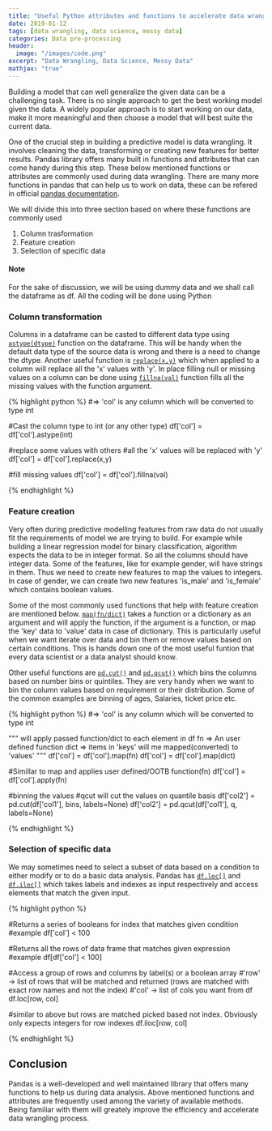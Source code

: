 ```yaml
---
title: "Useful Python attributes and functions to accelerate data wrangling"
date: 2019-01-12
tags: [data wrangling, data science, messy data]
categories: Data pre-processing
header:
  image: "/images/code.png"
excerpt: "Data Wrangling, Data Science, Messy Data"
mathjax: "true"
---
```


Building a model that can well generalize the given data can be a challenging task. There is no single approach to get the best working model given the data.
A widely popular approach is to start working on our data, make it more meaningful and then choose a model that will best suite the current data. 

One of the crucial step in building a predictive model is data wrangling. It involves cleaning the data, transforming or creating new features for better results.
Pandas library offers many built in functions and attributes that can come handy during this step. These below mentioned functions or attributes are commonly used 
during data wrangling. There are many more functions in pandas that can help us to work on data, these can be refered in official [pandas documentation][pd-doc]. 

We will divide this into three section based on where these functions are commonly used

1. Column trasformation
2. Feature creation
3. Selection of specific data



<div class="notice">
  <h4>Note</h4>
  <p>For the sake of discussion, we will be using dummy data and we shall call the dataframe as df. All the coding will be done using Python</p>
</div>

### Column transformation



Columns in a dataframe can be casted to different data type using [`astype(dtype)`][1] function on the dataframe. This will be handy when the default data type 
of the source data is wrong and there is a need to change the dtype. Another useful function is [`replace(x,y)`][2] which when applied  to a column will replace all 
the 'x' values with 'y'. In place filling null or missing values on a column can be done using [`fillna(val)`][3] function fills all the missing values with the 
function argument.

{% highlight python %}
#=> 'col' is any column which will be converted to type int

#Cast the column type to int (or any other type)
df['col'] = df['col'].astype(int)

#replace some values with others
#all the 'x' values will be replaced with 'y'
df['col'] = df['col'].replace(x,y)

#fill missing values
df['col'] = df['col'].fillna(val)

{% endhighlight %}


### Feature creation

Very often during predictive modelling features from raw data do not usually fit the requirements of model we are trying to build. For example while building 
a linear regression model for binary classification, algorithm  expects the data to be in integer format. So all the columns should have integer data. Some 
of the features, like for example gender, will have strings in them. Thus we need to create new features to map the values to integers. In case of gender, 
we can create two new features 'is_male' and 'is_female' which contains boolean values. 

Some of the most commonly used functions that help with feature creation are mentioned below. [`map(fn/dict)`][4] takes a function or a dictionary as an argument 
and will apply the function, if the argument is a function, or map the 'key' data to 'value' data in case of dictionary. This is particularly useful when we 
want iterate over data and bin them or remove values based on certain conditions. This is hands down one of the most useful funtion that every data scientist 
or a data analyst should know.

Other useful functions are [`pd.cut()`][5] and [`pd.qcut()`][6] which bins the columns based on number bins or quintiles. They are very handy when we want to bin 
the column values based on requirement or their distribution. Some of the common examples are binning of ages, Salaries, ticket price etc. 

{% highlight python %}
#=> 'col' is any column which will be converted to type int

"""
    will apply passed function/dict to each element in df
    fn => An user defined function
    dict => items in 'keys' will me mapped(converted) to 'values'
"""
df['col'] = df['col'].map(fn)
df['col'] = df['col'].map(dict)

#Simillar to map and applies user defined/OOTB function(fn)
df['col'] = df['col'].apply(fn)

#binning the values
#qcut will cut the values on quantile basis
df['col2'] = pd.cut(df['col1'], bins, labels=None)
df['col2'] = pd.qcut(df['col1'], q, labels=None)

{% endhighlight %}

### Selection of specific data

We may sometimes need to select a subset of data based on a condition to either modify or to do a basic data analysis. Pandas has [`df.loc[]`][7] and [`df.iloc[]`][8] 
which takes labels and indexes as input respectively and access elements that match the given input.

{% highlight python %}

#Returns a series of booleans for index that matches given condition
#example
df['col'] < 100

#Returns all the rows of data frame that matches given expression
#example
df[df['col'] < 100]

#Access a group of rows and columns by label(s) or a boolean array
#'row' -> list of rows that will be matched and returned (rows are matched with exact row names and not the index)
#'col' -> list of cols you want from df
df.loc[row, col]

#similar to above but rows are matched picked based not index. Obviously only expects integers for row indexes
df.iloc[row, col] 

{% endhighlight %}

## Conclusion

Pandas is a well-developed and well maintained library that offers many functions to help us during data analysis. Above mentioned functions and attributes are 
frequently used among the variety of available methods. Being familiar with them will greately improve the efficiency and accelerate data wrangling process.

[pd-doc]: http://pandas.pydata.org/pandas-docs/stable/
[1]: https://pandas.pydata.org/pandas-docs/stable/generated/pandas.DataFrame.astype.html
[2]: https://pandas.pydata.org/pandas-docs/stable/generated/pandas.DataFrame.replace.html
[3]: https://pandas.pydata.org/pandas-docs/stable/generated/pandas.DataFrame.fillna.html
[4]: https://pandas.pydata.org/pandas-docs/stable/generated/pandas.Series.map.html
[5]: https://pandas.pydata.org/pandas-docs/version/0.23.4/generated/pandas.cut.html
[6]: https://pandas.pydata.org/pandas-docs/version/0.23.4/generated/pandas.qcut.html
[7]: https://pandas.pydata.org/pandas-docs/stable/generated/pandas.DataFrame.loc.html
[8]: https://pandas.pydata.org/pandas-docs/stable/generated/pandas.DataFrame.iloc.html

